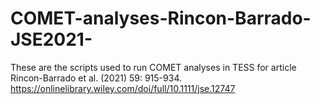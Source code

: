 # COMET-analyses-Rincon-Barrado-JSE2021-
These are the scripts used to run COMET analyses in TESS for article Rincon-Barrado et al. (2021) 59: 915-934. https://onlinelibrary.wiley.com/doi/full/10.1111/jse.12747
